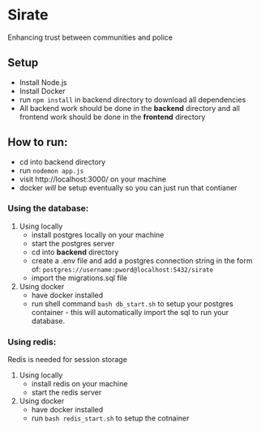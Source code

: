 # Sirate
Enhancing trust between communities and police

## Setup
 - Install Node.js
 - Install Docker
 - run ```npm install``` in backend directory to download all dependencies
 - All backend work should be done in the **backend** directory and all frontend work should be done in the **frontend** directory

## How to run:
- cd into backend directory
- run ``` nodemon app.js ```
- visit http://localhost:3000/ on your machine
- docker *will* be setup eventually so you can just run that contianer

### Using the database:
1. Using locally
   - install postgres locally on your machine
   - start the postgres server
   - cd into **backend** directory
   - create a .env file and add a postgres connection string in the form of: ```postgres://username:pword@localhost:5432/sirate```
   - import the migrations.sql file
2. Using docker
   - have docker installed
   - run shell command ``` bash db_start.sh ``` to setup your postgres container - this will automatically import the sql to run your database.
### Using redis:
Redis is needed for session storage
1. Using locally
   - install redis on your machine
   - start the redis server
2. Using docker
   - have docker installed
   - run ``` bash redis_start.sh ``` to setup the cotnainer
